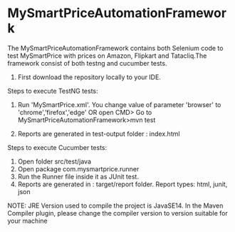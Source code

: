 # MySmartPriceAutomationFramework

The MySmartPriceAutomationFramework contains both Selenium code to test MySmartPrice with prices on Amazon, Flipkart and Tatacliq.The framework consist of both testng 
and cucumber tests.

1. First download the repository locally to your IDE.

Steps to execute TestNG tests:
1. Run 'MySmartPrice.xml'. You change value of parameter 'browser' to 'chrome','firefox','edge'
    OR open CMD> Go to MySmartPriceAutomationFramework>mvn test
    
2. Reports are generated in test-output folder : index.html


Steps to execute Cucumber tests:
1. Open folder src/test/java
2. Open package com.mysmartprice.runner
3. Run the Runner file inside it as JUnit test.
4. Reports are generated in : target/report folder. Report types: html, junit, json


NOTE: JRE Version used to compile the project is JavaSE14. In the Maven Compiler plugin, please change the compiler version to version suitable for your machine
